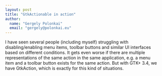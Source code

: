 ```yaml
---
layout: post
title: "GtkActionable in action"
author:
  name: "Gergely Polonkai"
  email: "gergely@polonkai.eu"
---
```


I have seen several people (including myself) struggling with
disabling/enabling menu items, toolbar buttons and similar UI
interfaces based on different conditions. It gets even worse if there
are multiple representations of the same action in the same
application, e.g. a menu item and a toolbar button exists for the same
action. But with GTK+ 3.4, we have GtkAction, which is exactly for
this kind of situations.